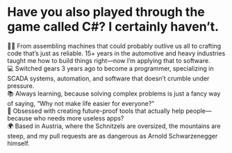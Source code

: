 # Have you also played through the game called C#? I certainly haven’t.

👨‍💻 From assembling machines that could probably outlive us all to crafting code that’s just as reliable. 15+ years in the automotive and heavy industries taught me how to build things right—now I’m applying that to software. <br>
💻 Switched gears 3 years ago to become a programmer, specializing in SCADA systems, automation, and software that doesn’t crumble under pressure. <br>
📚 Always learning, because solving complex problems is just a fancy way of saying, “Why not make life easier for everyone?” <br>
🎯 Obsessed with creating future-proof tools that actually help people—because who needs more useless apps? <br>
🌍 Based in Austria, where the Schnitzels are oversized, the mountains are steep, and my pull requests are as dangerous as Arnold Schwarzenegger himself.

